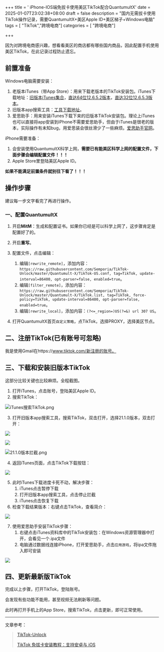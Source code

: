 +++
title = ' iPhone-IOS端免拔卡使用美区TikTok配合QuantumultX'
date = 2025-01-07T23:02:38+08:00
draft = false
description = "国内无需拔卡使用TikTok操作记录，需要QuantumultX+美区Apple ID+美区梯子+Windows电脑" 
tags = [ "TikTok","跨境电商"] 
categories = [ "跨境电商"]

+++

因为对跨境电商感兴趣，想看看美区的商店都有哪些国内商品，因此配置手机使用美区TikTok，在此记录过程防止遗忘。

## 前置准备

Windows电脑需要安装：

1. 老版本iTunes（带App Store）：用来下载老版本的TikTok安装包。iTunes下载地址：[旧版本iTunes集合](https://www.theiphonewiki.com/wiki/ITunes)，[直达64位12.6.5.2版本](https://secure-appldnld.apple.com/itunes12/091-87819-20180912-69177170-B085-11E8-B6AB-C1D03409AD2A6/iTunes64Setup.exe)，[直达32位12.6.5.3版本](https://secure-appldnld.apple.com/itunes12/091-87820-20180912-69177170-B085-11E8-B6AB-C1D03409AD2A5/iTunesSetup.exe)。
2. 旧版本app搜索工具：[工具下载地址](https://pan.baidu.com/s/1U95g7PzFXpp1OUS_5WdAzA?pwd=code)。
3. 爱思助手：用来安装iTunes下载下来的旧版本TikTok安装包。理论上iTunes也可以直接将app安装到iPhone不需要爱思助手，但由于iTunes是很老的版本，实际操作有未知bug，用爱思装会很丝滑少了一些麻烦。[爱思助手官网](https://www.i4.cn/)。

iPhone需要准备：

1. 会安装使用QuantumultX科学上网，**需要已有能美区科学上网的配置文件，下面步骤会编辑配置文件！！！**
2. Apple Store里登陆美区Apple ID。

**如果不能满足前置条件就别往下看了！！！**

## 操作步骤

建议每一步文字看完了再进行操作。

### 一、配置QuantumultX

1. 开启**MitM**：生成和配置证书。如果你已经是可以科学上网了，这步骤肯定是配置好了的。
2. 开启**重写**。

3. 配置文件，点击编辑：
   1. 编辑`[rewrite_remote]`，添加内容：`https://raw.githubusercontent.com/Semporia/TikTok-Unlock/master/Quantumult-X/TikTok-US.conf, tag=TikTok, update-interval=86400, opt-parser=false, enabled=true`。
   2. 编辑`[filter_remote]`，添加内容：`https://raw.githubusercontent.com/Semporia/TikTok-Unlock/master/Quantumult-X/TikTok.list, tag=TikTok, force-policy=TikTok, update-interval=86400, opt-parser=false, enabled=true`。
   3. 编辑`[rewrite_local]`，添加内容：`(?<=_region=)US(?=&) url 307 US`。
4. 打开QuantumultX首页`自定义策略`，点TikTok，选择PROXY，选择美区节点。

## 二、注册TikTok(已有账号可忽略)

我是使用Gmail在https://www.tiktok.com/新注册的账号。

## 三、下载和安装旧版本TikTok

这部分比较关键也比较麻烦。全程截图。

1. 打开iTunes，点击账号，登陆美区Apple ID。
2. 搜索TikTok：

![iTunes搜索TikTok.png](https://minio.xudashuai.blog/blog/iTunes搜索TikTok.png)

3. 打开旧版本app搜索工具，搜索TikTok，双击打开，选择21.1.0版本，双击打开：

![](https://minio.xudashuai.blog/blog/搜索美区TikTok.PNG)

![](https://minio.xudashuai.blog/blog/选择21.1.0版本.PNG)

![21.1.0版本拦截.png](https://minio.xudashuai.blog/blog/21.1.0版本拦截.png)

4. 返回iTunes页面，点击TikTok下载按钮：

![](https://minio.xudashuai.blog/blog/下载TikTok.JPG)

5. 此时iTunes下载进度卡死不动，解决步骤：
   1. iTunes点击暂停下载
   2. 打开旧版本app搜索工具，点击停止拦截
   3. iTunes点击恢复下载
6. 检查下载结果版本：右键点击TikTok，查看简介：

![](https://minio.xudashuai.blog/blog/检查TikTok下载版本.PNG)

7. 使用爱思助手安装TikTok步骤：
   1. 右键点击iTunes资料库中的TikTok安装包：在Windows资源管理器中打开，会看见一个.ipa文件
   2. 电脑通过数据线连接iPhone，打开爱思助手，点击`应用游戏`，将ipa文件拖入即可安装

![](https://minio.xudashuai.blog/blog/爱思安装ipa.PNG)

## 四、更新最新版TikTok

完成以上步骤，打开TikTok，登陆账号。

会发现有些功能不能用，甚至视频无法刷新等问题。

此时再打开手机上的App Store，搜索TikTok，点击更新，即可正常使用。

---

文章参考：

> [TikTok-Unlock](https://github.com/Semporia/TikTok-Unlock)
>
> [TikTok 免拔卡安装教程：支持安卓与 iOS](https://icloudnative.io/posts/how-to-use-tiktok-in-china/#ios-%E5%85%8D%E6%8B%94%E5%8D%A1%E4%BD%BF%E7%94%A8-tiktok)



